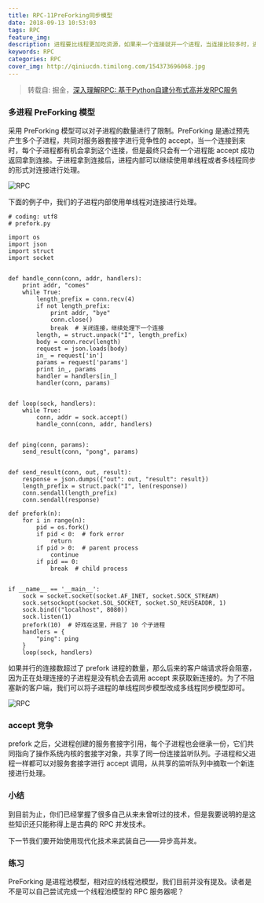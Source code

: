 ```yaml
---
title: RPC-11PreForking同步模型
date: 2018-09-13 10:53:03
tags: RPC
feature_img:
description: 进程要比线程更加吃资源，如果来一个连接就开一个进程，当连接比较多时，进程数量也会跟着多起来，操作系统的调度压力也就会比较大。所以我们要对服务器开辟的进程数量进行限制，避免系统负载过重。这就需要掌握多进程 PreForking 模型。
keywords: RPC
categories: RPC
cover_img: http://qiniucdn.timilong.com/154373696068.jpg
---
```


> 转载自: 掘金，[深入理解RPC: 基于Python自建分布式高并发RPC服务](https://juejin.im/book/5af56a3c518825426642e004)

### 多进程 PreForking 模型
采用 PreForking 模型可以对子进程的数量进行了限制。PreForking 是通过预先产生多个子进程，共同对服务器套接字进行竞争性的 accept，当一个连接到来时，每个子进程都有机会拿到这个连接，但是最终只会有一个进程能 accept 成功返回拿到连接。子进程拿到连接后，进程内部可以继续使用单线程或者多线程同步的形式对连接进行处理。

![RPC](https://user-gold-cdn.xitu.io/2018/5/16/163686ba498563be?imageView2/0/w/1280/h/960/format/webp/ignore-error/1)

下面的例子中，我们的子进程内部使用单线程对连接进行处理。
```
# coding: utf8
# prefork.py

import os
import json
import struct
import socket


def handle_conn(conn, addr, handlers):
    print addr, "comes"
    while True:
        length_prefix = conn.recv(4)
        if not length_prefix:
            print addr, "bye"
            conn.close()
            break  # 关闭连接，继续处理下一个连接
        length, = struct.unpack("I", length_prefix)
        body = conn.recv(length)
        request = json.loads(body)
        in_ = request['in']
        params = request['params']
        print in_, params
        handler = handlers[in_]
        handler(conn, params)


def loop(sock, handlers):
    while True:
        conn, addr = sock.accept()
        handle_conn(conn, addr, handlers)


def ping(conn, params):
    send_result(conn, "pong", params)


def send_result(conn, out, result):
    response = json.dumps({"out": out, "result": result})
    length_prefix = struct.pack("I", len(response))
    conn.sendall(length_prefix)
    conn.sendall(response)

def prefork(n):
    for i in range(n):
        pid = os.fork()
        if pid < 0:  # fork error
            return
        if pid > 0:  # parent process
            continue
        if pid == 0:
            break  # child process


if __name__ == '__main__':
    sock = socket.socket(socket.AF_INET, socket.SOCK_STREAM)
    sock.setsockopt(socket.SOL_SOCKET, socket.SO_REUSEADDR, 1)
    sock.bind(("localhost", 8080))
    sock.listen(1)
    prefork(10)  # 好戏在这里，开启了 10 个子进程
    handlers = {
        "ping": ping
    }
    loop(sock, handlers)
```

如果并行的连接数超过了 prefork 进程的数量，那么后来的客户端请求将会阻塞，因为正在处理连接的子进程是没有机会去调用 accept 来获取新连接的。为了不阻塞新的客户端，我们可以将子进程的单线程同步模型改成多线程同步模型即可。

![RPC](https://user-gold-cdn.xitu.io/2018/5/16/163686cd2e845425?imageView2/0/w/1280/h/960/format/webp/ignore-error/1)

### accept 竞争
prefork 之后，父进程创建的服务套接字引用，每个子进程也会继承一份，它们共同指向了操作系统内核的套接字对象，共享了同一份连接监听队列。子进程和父进程一样都可以对服务套接字进行 accept 调用，从共享的监听队列中摘取一个新连接进行处理。

### 小结
到目前为止，你们已经掌握了很多自己从来未曾听过的技术，但是我要说明的是这些知识还只能称得上是古典的 RPC 并发技术。

下一节我们要开始使用现代化技术来武装自己——异步高并发。

### 练习
PreForking 是进程池模型，相对应的线程池模型，我们目前并没有提及。读者是不是可以自己尝试完成一个线程池模型的 RPC 服务器呢？


